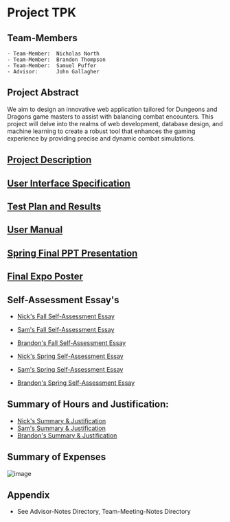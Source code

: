 # Project TPK

## Team-Members
    - Team-Member:  Nicholas North
    - Team-Member:  Brandon Thompson
    - Team-Member:  Samuel Puffer
    - Advisor:      John Gallagher

## Project Abstract

We aim to design an innovative web application tailored for Dungeons and Dragons game masters to assist with balancing combat encounters. This project will delve into the realms of web development, database design, and machine learning to create a robust tool that enhances the gaming experience by providing precise and dynamic combat simulations.

## [Project Description](Documentation/Misc/Project-Overview.md)

## [User Interface Specification](Documentation/Misc/User-Docs.docx)

## [Test Plan and Results](Documentation/Misc/Team-TPK-Test-Plan.docx)

## [User Manual](Documentation/Misc/User-Docs.docx)

## [Spring Final PPT Presentation](Documentation/Team-TPK-Documentation-Presentation-(1).pdf)

## [Final Expo Poster](Documentation/Team-TPK-Expo-Poster-Upscaled.pdf)

## Self-Assessment Essay's
- [Nick's Fall Self-Assessment Essay](Professional-Profiles/Nick-North/Nick-North-Self-Assessment.md)
- [Sam's Fall Self-Assessment Essay](Professional-Profiles/Samuel-Puffer/Samuel-Self-Assessment.docx)
- [Brandon's Fall Self-Assessment Essay](Professional-Profiles/Brandon-Thompson/Brandon-Thompson-Self-Assessment.pdf)

- [Nick's Spring Self-Assessment Essay](Professional-Profiles/Nick-North/North-Spring-Self-Assessment.docx)
- [Sam's Spring Self-Assessment Essay](Professional-Profiles/Samuel-Puffer/Samuel-Self-Assessment.docx)
- [Brandon's Spring Self-Assessment Essay](Professional-Profiles/Brandon-Thompson/Spring-Assignment-6-Self-Assessment-Brandon-Thompson.md)

## Summary of Hours and Justification:
- [Nick's Summary & Justification](Professional-Profiles/Nick-North/Nick-North-Hour-Summary.docx)
- [Sam's Summary & Justification](Professional-Profiles/Samuel-Puffer/)
- [Brandon's Summary & Justification](Professional-Profiles/Brandon-Thompson/)

## Summary of Expenses
![image](https://github.com/user-attachments/assets/002f8bdc-692b-420b-adaf-360217c3e827)

## Appendix
- See Advisor-Notes Directory, Team-Meeting-Notes Directory
